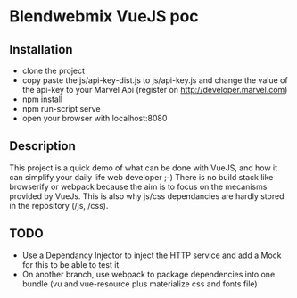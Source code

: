 # Blendwebmix VueJS poc

## Installation

 * clone the project
 * copy paste the js/api-key-dist.js to js/api-key.js and change the value of the api-key to your Marvel Api (register on http://developer.marvel.com)
 * npm install
 * npm run-script serve
 * open your browser with localhost:8080

## Description

This project is a quick demo of what can be done with VueJS, and how it can simplify your daily 
life web developer ;-)
There is no build stack like browserify or webpack because the aim is to focus on the mecanisms provided by VueJs.
This is also why js/css dependancies are hardly stored in the repository (/js, /css).

## TODO

* Use a Dependancy Injector to inject the HTTP service and add a Mock for this to be able to test it
* On another branch, use webpack to package dependencies into one bundle (vu and vue-resource plus materialize css and fonts file)
